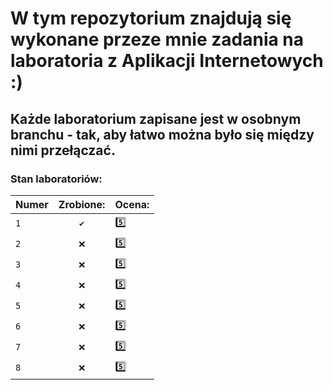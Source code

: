 # W tym repozytorium znajdują się wykonane przeze mnie zadania na laboratoria z Aplikacji Internetowych :)

## Każde laboratorium zapisane jest w osobnym branchu - tak, aby łatwo można było się między nimi przełączać.

### Stan laboratoriów:

| Numer | Zrobione:  | Ocena:  |
| :---- |:----------:| --------|
| `1` | `✔️` | 5️⃣ |
| `2` | `❌` | 5️⃣ |
| `3` | `❌` | 5️⃣ |
| `4` | `❌` | 5️⃣ |
| `5` | `❌` | 5️⃣ |
| `6` | `❌` | 5️⃣ |
| `7` | `❌` | 5️⃣ |
| `8` | `❌` | 5️⃣ |
